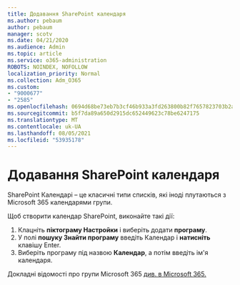 ```yaml
---
title: Додавання SharePoint календаря
ms.author: pebaum
author: pebaum
manager: scotv
ms.date: 04/21/2020
ms.audience: Admin
ms.topic: article
ms.service: o365-administration
ROBOTS: NOINDEX, NOFOLLOW
localization_priority: Normal
ms.collection: Adm_O365
ms.custom:
- "9000677"
- "2585"
ms.openlocfilehash: 0694d68be73eb7b3cf46b933a3fd263800b82f7657823703b2a6bf175eca6409
ms.sourcegitcommit: b5f7da89a650d2915dc652449623c78be6247175
ms.translationtype: MT
ms.contentlocale: uk-UA
ms.lasthandoff: 08/05/2021
ms.locfileid: "53935178"
---
```

# <a name="add-a-sharepoint-calendar"></a>Додавання SharePoint календаря

SharePoint Календарі – це класичні типи списків, які іноді плутаються з Microsoft 365 календарями групи.
 
Щоб створити календар SharePoint, виконайте такі дії:
 
1.  Клацніть **піктограму Настройки** і виберіть додати **програму**.
2.  У полі **пошуку Знайти програму** введіть Календар і **натисніть** клавішу Enter.
3.  Виберіть програму під назвою **Календар**, а потім введіть ім'я календаря.

Докладні відомості про групи Microsoft 365 [див. в Microsoft 365.](https://support.office.com/article/Learn-about-Office-365-groups-b565caa1-5c40-40ef-9915-60fdb2d97fa2)


